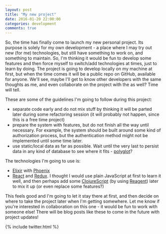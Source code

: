 ```yaml
---
layout: post
title: "My new project"
date: 2016-01-20 22:00:00
categories: development
comments: true
---
```

So, the time has finally come to launch my new personal project. Its purpose is solely for my own development - a place where I may try out new (for me) technologies, but still have something to work on, and something to maintain. So, I'm thinking it would be fun to develop some features and then force myself to switch/add technologies at times, just to learn by doing. The project is going to develop locally on my machine at first, but when the time comes it will be a public repo on GitHub, available for anyone. We'll see, maybe I'll get to know other developers with the same thoughts as me, and even collaborate on the project with the as well? Time will tell.

These are some of the guidelines I'm going to follow during this project:
* separate code early and do not mix stuff by thinking it will be parted later during some refactoring session (it will probably not happen, since this is a free time project)
* prepare the system with features, but do not finish all the way until necessary. For example, the system should be built around some kind of authorization process, but the authentication method might not be implemented until some time later.
* use static/local data as far as possible. Wait until the very last to persist data in any kind of database to see where it fits - [polyglot][polyglot]?

The technologies I'm going to use is:
* [Elixir][elixir] with [Phoenix][phoenix]
* [React][react] and [Redux][redux]. I thought I would use plain JavaScript at first to learn it well, and then perhaps add some [ClojureScript][clojure] (by using [Reagent][reagent]) later to mix it up (or even replace some features?)

This feels good and I'm going to let it stay there at first, and then decide on where to take the project later when I'm getting somewhere. Let me know if you're interested in collaboration on this one - it would be fun to work with someone else! There will be blog posts like these to come in the future with project updates!

{% include twitter.html %}

[polyglot]: http://martinfowler.com/bliki/PolyglotPersistence.html
[clojure]: http://clojure.org/
[react]: https://facebook.github.io/react/
[elixir]: http://elixir-lang.org/
[phoenix]: http://www.phoenixframework.org/
[redux]: https://github.com/rackt/redux
[reagent]: https://reagent-project.github.io/
